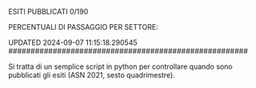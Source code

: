 ESITI PUBBLICATI 0/190 

PERCENTUALI DI PASSAGGIO PER SETTORE:

UPDATED 2024-09-07 11:15:18.290545
###################################################### 

Si tratta di un semplice script in python per controllare quando sono pubblicati gli esiti (ASN 2021, sesto quadrimestre).


